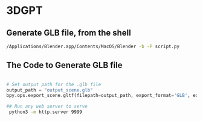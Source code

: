 # 3DGPT

## Generate GLB file, from the shell
```bash
/Applications/Blender.app/Contents/MacOS/Blender -b -P script.py
```

## The Code to Generate GLB file
```python

# Set output path for the .glb file
output_path = "output_scene.glb"
bpy.ops.export_scene.gltf(filepath=output_path, export_format='GLB', export_animations=True)

```

```bash
## Run any web server to serve
 python3 -m http.server 9999
```